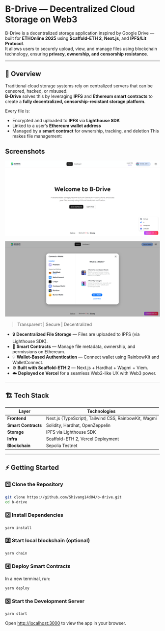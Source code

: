 # B-Drive — Decentralized Cloud Storage on Web3

B-Drive is a decentralized storage application inspired by Google Drive — built for **ETHOnline 2025** using **Scaffold-ETH 2**, **Next.js**, and **IPFS/Lit Protocol**.  
It allows users to securely upload, view, and manage files using blockchain technology, ensuring **privacy, ownership, and censorship resistance**.

---

## 🧠 Overview

Traditional cloud storage systems rely on centralized servers that can be censored, hacked, or misused.  
**B-Drive** solves this by leveraging **IPFS** and **Ethereum smart contracts** to create a **fully decentralized, censorship-resistant storage platform**.

Every file is:

- Encrypted and uploaded to **IPFS** via **Lighthouse SDK**
- Linked to a user’s **Ethereum wallet address**
- Managed by a **smart contract** for ownership, tracking, and deletion
  This makes file management:

## Screenshots

![HomePage](packages/nextjs/public/screenshots/homePage.png)

![Upload File](packages/nextjs/public/screenshots/homePage2.png)

> Transparent | Secure | Decentralized

- 🔒 **Decentralized File Storage** — Files are uploaded to IPFS (via Lighthouse SDK).
- 🧾 **Smart Contracts** — Manage file metadata, ownership, and permissions on Ethereum.
- 💡 **Wallet-Based Authentication** — Connect wallet using RainbowKit and WalletConnect.
- ⚙️ **Built with Scaffold-ETH 2** — Next.js + Hardhat + Wagmi + Viem.
- ☁️ **Deployed on Vercel** for a seamless Web2-like UX with Web3 power.

---

## 🏗️ Tech Stack

| Layer               | Technologies                                          |
| ------------------- | ----------------------------------------------------- |
| **Frontend**        | Next.js (TypeScript), Tailwind CSS, RainbowKit, Wagmi |
| **Smart Contracts** | Solidity, Hardhat, OpenZeppelin                       |
| **Storage**         | IPFS via Lighthouse SDK                               |
| **Infra**           | Scaffold-ETH 2, Vercel Deployment                     |
| **Blockchain**      | Sepolia Testnet                                       |

---

## ⚡ Getting Started

### 1️⃣ Clone the Repository

```bash
git clone https://github.com/Shivang14d04/b-drive.git
cd b-drive
```

### 2️⃣ Install Dependencies

```bash
yarn install
```

### 3️⃣ Start local blockchain (optional)

```bash
yarn chain
```

### 4️⃣ Deploy Smart Contracts

In a new terminal, run:

```bash
yarn deploy
```

### 5️⃣ Start the Development Server

```bash
yarn start
```

Open [http://localhost:3000](http://localhost:3000) to view the app in your browser.
